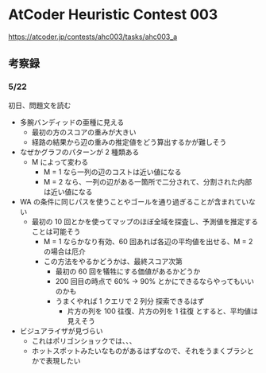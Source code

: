 # AtCoder Heuristic Contest 003

https://atcoder.jp/contests/ahc003/tasks/ahc003_a

## 考察録

### 5/22

初日、問題文を読む

- 多腕バンディッドの亜種に見える
  - 最初の方のスコアの重みが大きい
  - 経路の結果から辺の重みの推定値をどう算出するかが難しそう
- なぜかグラフのパターンが 2 種類ある
  - M によって変わる
    - M = 1 なら一列の辺のコストは近い値になる
    - M = 2 なら、一列の辺がある一箇所で二分されて、分割された内部は近い値になる
- WA の条件に同じパスを使うことやゴールを通り過ぎることが含まれていない
  - 最初の 10 回とかを使ってマップのほぼ全域を探査し、予測値を推定することは可能そう
    - M = 1 ならかなり有効、60 回あれば各辺の平均値を出せる、M = 2 の場合は厄介
    - この方法をやるかどうかは、最終スコア次第
      - 最初の 60 回を犠牲にする価値があるかどうか
      - 200 回目の時点で 60% -> 90% とかにできるならやってもいいのかも
      - うまくやれば 1 クエリで 2 列分 探索できるはず
        - 片方の列を 100 往復、片方の列を 1 往復 とすると、平均値は見えそう
- ビジュアライザが見づらい
  - これはポリゴンショックでは、、、
  - ホットスポットみたいなものがあるはずなので、それをうまくブラシとかで表現したい
